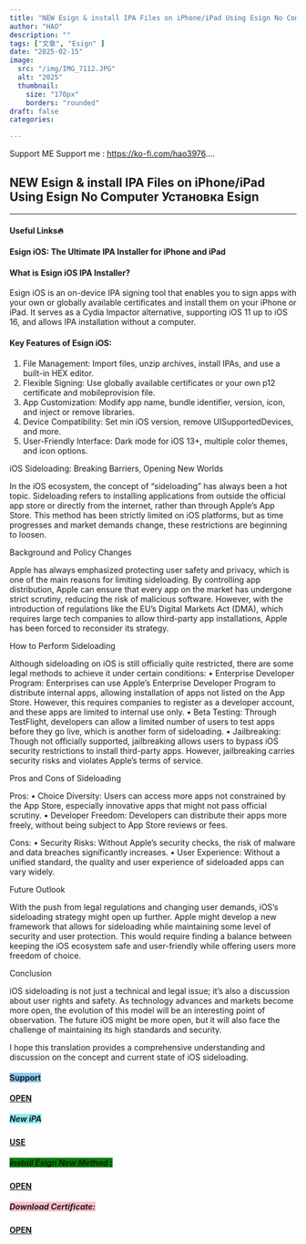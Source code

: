 ```yaml
---
title: "NEW Esign & install IPA Files on iPhone/iPad Using Esign No Computer Установка Esign"
author: "HAO"
description: ""
tags: ["文章", "Esign" ]
date: "2025-02-15"
image:
  src: "/img/IMG_7112.JPG"
  alt: "2025"
  thumbnail:
    size: "170px"
    borders: "rounded"
draft: false
categories:

---
```


Support ME 
Support me : https://ko-fi.com/hao3976....
<!--more-->

## **NEW Esign & install IPA Files on iPhone/iPad Using Esign No Computer Установка Esign**

---

#### **Useful Links🔥**

#### Esign iOS: The Ultimate IPA Installer for iPhone and iPad

#### What is Esign iOS IPA Installer?

Esign iOS is an on-device IPA signing tool that enables you to sign apps with your own or globally available certificates and install them on your iPhone or iPad. It serves as a Cydia Impactor alternative, supporting iOS 11 up to iOS 16, and allows IPA installation without a computer.

#### Key Features of Esign iOS:

1. File Management: Import files, unzip archives, install IPAs, and use a built-in HEX editor.
2. Flexible Signing: Use globally available certificates or your own p12 certificate and mobileprovision file.
3. App Customization: Modify app name, bundle identifier, version, icon, and inject or remove libraries.
4. Device Compatibility: Set min iOS version, remove UISupportedDevices, and more.
5. User-Friendly Interface: Dark mode for iOS 13+, multiple color themes, and icon options.

iOS Sideloading: Breaking Barriers, Opening New Worlds

In the iOS ecosystem, the concept of “sideloading” has always been a hot topic. Sideloading refers to installing applications from outside the official app store or directly from the internet, rather than through Apple’s App Store. This method has been strictly limited on iOS platforms, but as time progresses and market demands change, these restrictions are beginning to loosen.

Background and Policy Changes

Apple has always emphasized protecting user safety and privacy, which is one of the main reasons for limiting sideloading. By controlling app distribution, Apple can ensure that every app on the market has undergone strict scrutiny, reducing the risk of malicious software. However, with the introduction of regulations like the EU’s Digital Markets Act (DMA), which requires large tech companies to allow third-party app installations, Apple has been forced to reconsider its strategy.

How to Perform Sideloading

Although sideloading on iOS is still officially quite restricted, there are some legal methods to achieve it under certain conditions:
	•	Enterprise Developer Program: Enterprises can use Apple’s Enterprise Developer Program to distribute internal apps, allowing installation of apps not listed on the App Store. However, this requires companies to register as a developer account, and these apps are limited to internal use only.
	•	Beta Testing: Through TestFlight, developers can allow a limited number of users to test apps before they go live, which is another form of sideloading.
	•	Jailbreaking: Though not officially supported, jailbreaking allows users to bypass iOS security restrictions to install third-party apps. However, jailbreaking carries security risks and violates Apple’s terms of service.

Pros and Cons of Sideloading

Pros:
	•	Choice Diversity: Users can access more apps not constrained by the App Store, especially innovative apps that might not pass official scrutiny.
	•	Developer Freedom: Developers can distribute their apps more freely, without being subject to App Store reviews or fees.

Cons:
	•	Security Risks: Without Apple’s security checks, the risk of malware and data breaches significantly increases.
	•	User Experience: Without a unified standard, the quality and user experience of sideloaded apps can vary widely.

Future Outlook

With the push from legal regulations and changing user demands, iOS’s sideloading strategy might open up further. Apple might develop a new framework that allows for sideloading while maintaining some level of security and user protection. This would require finding a balance between keeping the iOS ecosystem safe and user-friendly while offering users more freedom of choice.

Conclusion

iOS sideloading is not just a technical and legal issue; it’s also a discussion about user rights and safety. As technology advances and markets become more open, the evolution of this model will be an interesting point of observation. The future iOS might be more open, but it will also face the challenge of maintaining its high standards and security.

I hope this translation provides a comprehensive understanding and discussion on the concept and current state of iOS sideloading.

#### **<and font style="background: #8dc7f0 "> Support</font>** 
**[  OPEN](https://ko-fi.com/hao3976)**

##### **<and font style="background: #8dedf0 "> New iPA </font>** 
**[  USE](https://www.patreon.com/hao8?utm_medium=unknown&utm_source=join_link&utm_campaign=creatorshare_creator&utm_content=copyLink)**

##### **<font style="background: green"> install Esign New Method :</font>** 
**[ OPEN](https://beacons.ai/sonarios/home)**

##### **<font style="background: pink"> Download Certificate:</font>** 
**[ OPEN](https://khoindvn.io.vn/)**